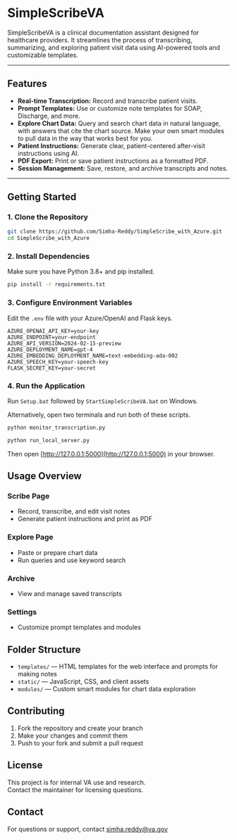 # SimpleScribeVA

SimpleScribeVA is a clinical documentation assistant designed for healthcare providers. It streamlines the process of transcribing, summarizing, and exploring patient visit data using AI-powered tools and customizable templates.

---

## Features

- **Real-time Transcription:** Record and transcribe patient visits.
- **Prompt Templates:** Use or customize note templates for SOAP, Discharge, and more.
- **Explore Chart Data:** Query and search chart data in natural language, with answers that cite the chart source. Make your own smart modules to pull data in the way that works best for you.
- **Patient Instructions:** Generate clear, patient-centered after-visit instructions using AI.
- **PDF Export:** Print or save patient instructions as a formatted PDF.
- **Session Management:** Save, restore, and archive transcripts and notes.

---

## Getting Started

### 1. Clone the Repository

```sh
git clone https://github.com/Simha-Reddy/SimpleScribe_with_Azure.git
cd SimpleScribe_with_Azure
```

### 2. Install Dependencies

Make sure you have Python 3.8+ and pip installed.

```sh
pip install -r requirements.txt
```

### 3. Configure Environment Variables

Edit the `.env` file with your Azure/OpenAI and Flask keys.

```env
AZURE_OPENAI_API_KEY=your-key
AZURE_ENDPOINT=your-endpoint
AZURE_API_VERSION=2024-02-15-preview
AZURE_DEPLOYMENT_NAME=gpt-4
AZURE_EMBEDDING_DEPLOYMENT_NAME=text-embedding-ada-002
AZURE_SPEECH_KEY=your-speech-key
FLASK_SECRET_KEY=your-secret
```

### 4. Run the Application

Run `Setup.bat` followed by `StartSimpleScribeVA.bat` on Windows.


Alternatively, open two terminals and run both of these scripts.
```sh
python monitor_transcription.py
```

```sh
python run_local_server.py
```

Then open [http://127.0.0.1:5000](http://127.0.0.1:5000) in your browser.
 

## Usage Overview

### Scribe Page
- Record, transcribe, and edit visit notes
- Generate patient instructions and print as PDF

### Explore Page
- Paste or prepare chart data
- Run queries and use keyword search

### Archive
- View and manage saved transcripts

### Settings
- Customize prompt templates and modules

## Folder Structure

- `templates/` — HTML templates for the web interface and prompts for making notes
- `static/` — JavaScript, CSS, and client assets
- `modules/` — Custom smart modules for chart data exploration

## Contributing

1. Fork the repository and create your branch
2. Make your changes and commit them
3. Push to your fork and submit a pull request

## License

This project is for internal VA use and research.  
Contact the maintainer for licensing questions.

## Contact

For questions or support, contact [simha.reddy@va.gov](mailto:simha.reddy@va.gov)

